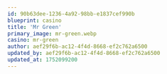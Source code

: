 ```yaml
---
id: 90b63dee-1236-4a92-98bb-e1837cef990b
blueprint: casino
title: 'Mr Green'
primary_image: mr-green.webp
casino: mr-green
author: aef29f6b-ac12-4f4d-8668-ef2c762a6500
updated_by: aef29f6b-ac12-4f4d-8668-ef2c762a6500
updated_at: 1752099200
---
```

